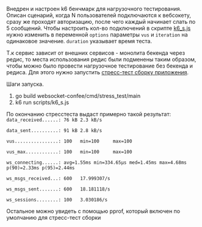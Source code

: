 Внедрен и настроен k6 бенчмарк для нагрузочного тестирования.
Описан сценарий, когда N пользователей подключаются к вебсокету, сразу же проходят авторизацию, после чего каждый
начинает слать по 5 сообщений.
Чтобы настроить кол-во подключений в скрипте [k6_s.js](scripts/k6_s.js) нужно изменить в переменной `options`
параметры `vus` и `iteration` на одинаковое значение. `duration` указывает время теста.

Т.к сервис зависит от внешних сервисов - монолита бекенда через редис, то места использования редис были подменены таким
образом, чтобы можно было провести нагрузочное тестирование без бекенда и редиса. Для этого нужно запустить
 [стресс-тест сборку приложения](cmd/stress_test/main/main.go).

Шаги запуска.
1) go build websocket-confee/cmd/stress_test/main
2) k6 run scripts/k6_s.js

По окончанию стресстеста выдаст примерно такой результат:
`data_received......: 76 kB 2.3 kB/s`

`data_sent..........: 91 kB 2.8 kB/s`

`vus................: 100   min=100     max=100`

`vus_max............: 100   min=100     max=100`

`ws_connecting......: avg=1.55ms min=334.65µs med=1.45ms max=4.68ms p(90)=2.33ms p(95)=2.44ms`

`ws_msgs_received...: 600   17.999307/s`

`ws_msgs_sent.......: 600   18.181118/s`

`ws_sessions........: 100   3.030186/s`

Остальное можно увидеть с помощью pprof, который включен по умолчанию для стресс-тест сборки